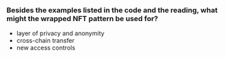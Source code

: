 ### Besides the examples listed in the code and the reading, what might the wrapped NFT pattern be used for?

- layer of privacy and anonymity
- cross-chain transfer
- new access controls


